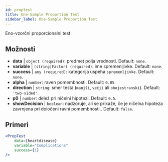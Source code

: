 ```yaml
---
id: proptest
title: One-Sample Proportion Test
sidebar_label: One-Sample Proportion Test
---
```


Eno-vzorčni proporcionalni test.

## Možnosti

* __data__ | `object (required)`: predmet polja vrednosti. Default: `none`.
* __variable__ | `(string|Factor) (required)`: ime spremenljivke. Default: `none`.
* __success__ | `any (required)`: kategorija uspeha `spremenljivke`. Default: `none`.
* __alpha__ | `number`: raven pomembnosti. Default: `0.05`.
* __direction__ | `string`: smer testa (`manjši`, `večji` ali `obojestranski`). Default: `'two-sided'`.
* __p0__ | `number`: delež pri ničelni hipotezi. Default: `0.5`.
* __showDecision__ | `boolean`: nadzoruje, ali se prikaže, če je ničelna hipoteza zavrnjena pri določeni ravni pomembnosti.. Default: `false`.


## Primeri

```jsx live
<PropTest
    data={heartdisease} 
    variable="Complications"
    success={1}
/>
```
